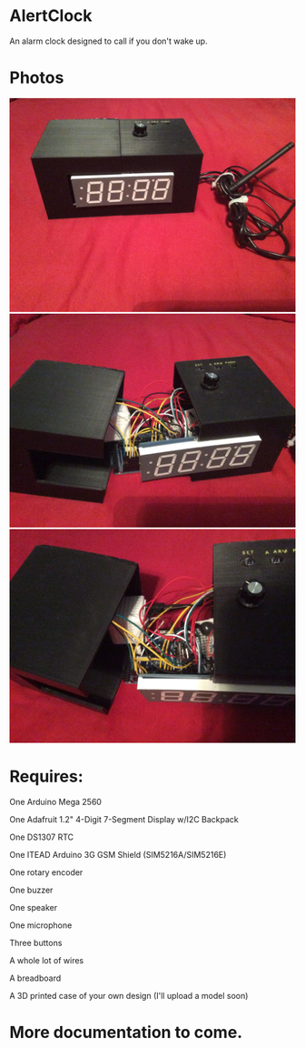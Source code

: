 # AlertClock
An alarm clock designed to call if you don't wake up.

# Photos
![Front on](https://raw.githubusercontent.com/herronjo/alertclock/master/front.jpeg)
![Open front on](https://raw.githubusercontent.com/herronjo/alertclock/master/frontinside.jpeg)
![Open top down](https://raw.githubusercontent.com/herronjo/alertclock/master/topinside.jpeg)

# Requires:
One Arduino Mega 2560

One Adafruit 1.2" 4-Digit 7-Segment Display w/I2C Backpack

One DS1307 RTC

One ITEAD Arduino 3G GSM Shield (SIM5216A/SIM5216E)

One rotary encoder

One buzzer

One speaker

One microphone

Three buttons

A whole lot of wires

A breadboard

A 3D printed case of your own design (I'll upload a model soon)

# More documentation to come.
